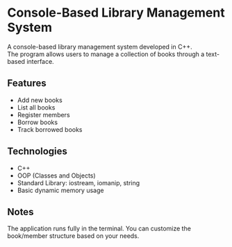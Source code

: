 # Console-Based Library Management System

A console-based library management system developed in C++.  
The program allows users to manage a collection of books through a text-based interface.

## Features

- Add new books
- List all books
- Register members
- Borrow books
- Track borrowed books


## Technologies

- C++
- OOP (Classes and Objects)
- Standard Library: iostream, iomanip, string
- Basic dynamic memory usage


## Notes

The application runs fully in the terminal.
You can customize the book/member structure based on your needs.
